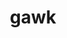 ---
title: "gawk"
layout: cache
categories: [package, develop-2023-05-21]
meta: {"versions": ["5.2.1"], "compilers": ["gcc@=11.1.0", "gcc@=11.3.0", "gcc@=7.3.1", "gcc@=7.5.0"], "oss": ["amzn2", "ubuntu18.04", "ubuntu20.04", "ubuntu22.04"], "platforms": ["linux"], "targets": ["aarch64", "neoverse_n1", "ppc64le", "x86_64_v3"], "stacks": ["aws-ahug", "aws-ahug-aarch64", "aws-isc", "aws-isc-aarch64", "aws-pcluster-icelake", "aws-pcluster-neoverse_n1", "aws-pcluster-neoverse_v1", "aws-pcluster-skylake", "data-vis-sdk", "e4s", "e4s-power", "radiuss", "root", "tutorial"], "num_specs": 10, "num_specs_by_stack": {"aws-isc-aarch64": 2, "root": 10, "aws-ahug-aarch64": 2, "aws-pcluster-neoverse_n1": 1, "aws-pcluster-neoverse_v1": 1, "aws-ahug": 1, "aws-isc": 1, "aws-pcluster-icelake": 1, "aws-pcluster-skylake": 1, "radiuss": 1, "e4s-power": 1, "data-vis-sdk": 1, "e4s": 1, "tutorial": 1}}
spec_details: [{"hash": "23df3gv6owlfrnmr46mzsqw2lefgqnel", "compiler": "gcc@=7.3.1", "versions": ["5.2.1"], "os": "amzn2", "platform": "linux", "target": "aarch64", "variants": ["build_system=autotools", "~nls"], "stacks": ["aws-isc-aarch64", "root", "aws-ahug-aarch64"], "size": "-", "tarball": "https://binaries.spack.io/releases/develop-2023-05-21/build_cache/linux-amzn2-aarch64/gcc-7.3.1/gawk-5.2.1/linux-amzn2-aarch64-gcc-7.3.1-gawk-5.2.1-23df3gv6owlfrnmr46mzsqw2lefgqnel.spack"}, {"hash": "fo5ifykgsbmb2zcw6bcrz5mzmhzn7okd", "compiler": "gcc@=7.3.1", "versions": ["5.2.1"], "os": "amzn2", "platform": "linux", "target": "aarch64", "variants": ["build_system=autotools", "~nls"], "stacks": ["aws-pcluster-neoverse_n1", "root", "aws-pcluster-neoverse_v1"], "size": "-", "tarball": "https://binaries.spack.io/releases/develop-2023-05-21/build_cache/linux-amzn2-aarch64/gcc-7.3.1/gawk-5.2.1/linux-amzn2-aarch64-gcc-7.3.1-gawk-5.2.1-fo5ifykgsbmb2zcw6bcrz5mzmhzn7okd.spack"}, {"hash": "xlqmjv5equsheh7e2duuorabt2fsqaej", "compiler": "gcc@=7.3.1", "versions": ["5.2.1"], "os": "amzn2", "platform": "linux", "target": "neoverse_n1", "variants": ["build_system=autotools", "~nls"], "stacks": ["aws-isc-aarch64", "root", "aws-ahug-aarch64"], "size": "-", "tarball": "https://binaries.spack.io/releases/develop-2023-05-21/build_cache/linux-amzn2-neoverse_n1/gcc-7.3.1/gawk-5.2.1/linux-amzn2-neoverse_n1-gcc-7.3.1-gawk-5.2.1-xlqmjv5equsheh7e2duuorabt2fsqaej.spack"}, {"hash": "oibxuuvuuxb2xllnhte5txpbscmwd5sk", "compiler": "gcc@=7.3.1", "versions": ["5.2.1"], "os": "amzn2", "platform": "linux", "target": "x86_64_v3", "variants": ["build_system=autotools", "~nls"], "stacks": ["aws-ahug", "aws-isc", "root"], "size": "-", "tarball": "https://binaries.spack.io/releases/develop-2023-05-21/build_cache/linux-amzn2-x86_64_v3/gcc-7.3.1/gawk-5.2.1/linux-amzn2-x86_64_v3-gcc-7.3.1-gawk-5.2.1-oibxuuvuuxb2xllnhte5txpbscmwd5sk.spack"}, {"hash": "5xrdsqzed7mdbiic6awqguy5nuzvmijr", "compiler": "gcc@=7.3.1", "versions": ["5.2.1"], "os": "amzn2", "platform": "linux", "target": "x86_64_v3", "variants": ["build_system=autotools", "~nls"], "stacks": ["aws-pcluster-icelake", "aws-pcluster-skylake", "root"], "size": "-", "tarball": "https://binaries.spack.io/releases/develop-2023-05-21/build_cache/linux-amzn2-x86_64_v3/gcc-7.3.1/gawk-5.2.1/linux-amzn2-x86_64_v3-gcc-7.3.1-gawk-5.2.1-5xrdsqzed7mdbiic6awqguy5nuzvmijr.spack"}, {"hash": "cxifa3qiqwz2mx3pr4yywvrw5ko7sfok", "compiler": "gcc@=7.5.0", "versions": ["5.2.1"], "os": "ubuntu18.04", "platform": "linux", "target": "x86_64_v3", "variants": ["build_system=autotools", "~nls"], "stacks": ["radiuss", "root"], "size": "-", "tarball": "https://binaries.spack.io/releases/develop-2023-05-21/build_cache/linux-ubuntu18.04-x86_64_v3/gcc-7.5.0/gawk-5.2.1/linux-ubuntu18.04-x86_64_v3-gcc-7.5.0-gawk-5.2.1-cxifa3qiqwz2mx3pr4yywvrw5ko7sfok.spack"}, {"hash": "rf22zttsnf5oiuk4b4hlm2egnxjh3tvp", "compiler": "gcc@=11.1.0", "versions": ["5.2.1"], "os": "ubuntu20.04", "platform": "linux", "target": "ppc64le", "variants": ["build_system=autotools", "~nls"], "stacks": ["e4s-power", "root"], "size": "-", "tarball": "https://binaries.spack.io/releases/develop-2023-05-21/build_cache/linux-ubuntu20.04-ppc64le/gcc-11.1.0/gawk-5.2.1/linux-ubuntu20.04-ppc64le-gcc-11.1.0-gawk-5.2.1-rf22zttsnf5oiuk4b4hlm2egnxjh3tvp.spack"}, {"hash": "k3ezuieidddm7qbb6khxngmts64jvx6f", "compiler": "gcc@=11.1.0", "versions": ["5.2.1"], "os": "ubuntu20.04", "platform": "linux", "target": "x86_64_v3", "variants": ["build_system=autotools", "~nls"], "stacks": ["root", "data-vis-sdk"], "size": "-", "tarball": "https://binaries.spack.io/releases/develop-2023-05-21/build_cache/linux-ubuntu20.04-x86_64_v3/gcc-11.1.0/gawk-5.2.1/linux-ubuntu20.04-x86_64_v3-gcc-11.1.0-gawk-5.2.1-k3ezuieidddm7qbb6khxngmts64jvx6f.spack"}, {"hash": "h2alf2cjyyk63upcra6njfg5ba4hl2a4", "compiler": "gcc@=11.1.0", "versions": ["5.2.1"], "os": "ubuntu20.04", "platform": "linux", "target": "x86_64_v3", "variants": ["build_system=autotools", "~nls"], "stacks": ["root", "e4s"], "size": "-", "tarball": "https://binaries.spack.io/releases/develop-2023-05-21/build_cache/linux-ubuntu20.04-x86_64_v3/gcc-11.1.0/gawk-5.2.1/linux-ubuntu20.04-x86_64_v3-gcc-11.1.0-gawk-5.2.1-h2alf2cjyyk63upcra6njfg5ba4hl2a4.spack"}, {"hash": "6lk2khkbulgzyi4dhcp454zctpwz332m", "compiler": "gcc@=11.3.0", "versions": ["5.2.1"], "os": "ubuntu22.04", "platform": "linux", "target": "x86_64_v3", "variants": ["build_system=autotools", "~nls"], "stacks": ["tutorial", "root"], "size": "-", "tarball": "https://binaries.spack.io/releases/develop-2023-05-21/build_cache/linux-ubuntu22.04-x86_64_v3/gcc-11.3.0/gawk-5.2.1/linux-ubuntu22.04-x86_64_v3-gcc-11.3.0-gawk-5.2.1-6lk2khkbulgzyi4dhcp454zctpwz332m.spack"}]
---